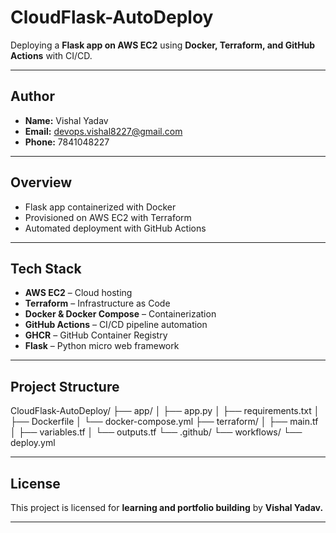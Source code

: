 # CloudFlask-AutoDeploy

Deploying a **Flask app on AWS EC2** using **Docker, Terraform, and GitHub Actions** with CI/CD.

---

## Author

- **Name:** Vishal Yadav
- **Email:** devops.vishal8227@gmail.com
- **Phone:** 7841048227

---

## Overview

- Flask app containerized with Docker
- Provisioned on AWS EC2 with Terraform
- Automated deployment with GitHub Actions

---

## Tech Stack

- **AWS EC2** – Cloud hosting
- **Terraform** – Infrastructure as Code
- **Docker & Docker Compose** – Containerization
- **GitHub Actions** – CI/CD pipeline automation
- **GHCR** – GitHub Container Registry
- **Flask** – Python micro web framework

---

## Project Structure

CloudFlask-AutoDeploy/
├── app/
│ ├── app.py
│ ├── requirements.txt
│ ├── Dockerfile
│ └── docker-compose.yml
├── terraform/
│ ├── main.tf
│ ├── variables.tf
│ └── outputs.tf
└── .github/
└── workflows/
└── deploy.yml

---

## License

This project is licensed for **learning and portfolio building** by **Vishal Yadav.**

---




